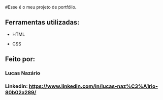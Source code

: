 

#Esse é o meu projeto de portfólio.


## Ferramentas utilizadas:

* HTML

* CSS

## Feito por:

### Lucas Nazário

### Linkedin: https://www.linkedin.com/in/lucas-naz%C3%A1rio-80b02a289/


